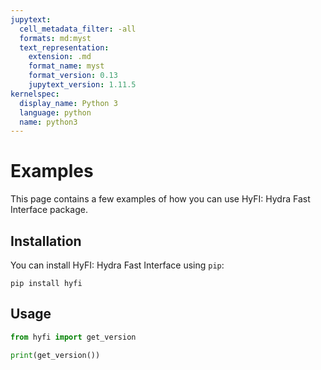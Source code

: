 ```yaml
---
jupytext:
  cell_metadata_filter: -all
  formats: md:myst
  text_representation:
    extension: .md
    format_name: myst
    format_version: 0.13
    jupytext_version: 1.11.5
kernelspec:
  display_name: Python 3
  language: python
  name: python3
---
```


# Examples

This page contains a few examples of how you can use HyFI: Hydra Fast Interface package.

## Installation

You can install HyFI: Hydra Fast Interface using `pip`:

```{code-cell}
pip install hyfi
```

## Usage

```python
from hyfi import get_version

print(get_version())
```
